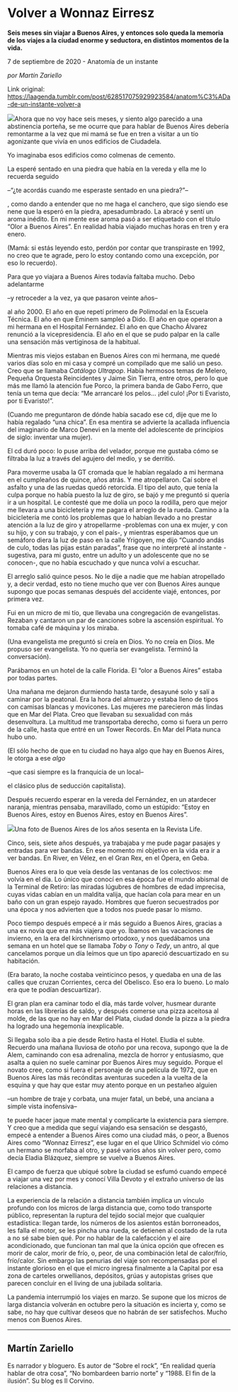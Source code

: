 # Volver a Wonnaz Eirresz

**Seis meses sin viajar a Buenos Aires, y entonces solo queda la memoria de los viajes a la ciudad enorme y seductora, en distintos momentos de la vida.**

7 de septiembre de 2020 - Anatomía de un instante

_por Martín Zariello_

Link original: https://laagenda.tumblr.com/post/628517075929923584/anatom%C3%ADa-de-un-instante-volver-a

![](https://64.media.tumblr.com/4bba19bec98f51efadb0ad57c1502a90/9a69869a4ca52345-91/s500x750/c813852333d6a74af26df2f863a66ce70f56750a.jpg)Ahora
que no voy hace seis meses, y siento algo parecido a una abstinencia porteña,
se me ocurre que para hablar de Buenos Aires debería remontarme a la vez que mi
mamá se fue en tren a visitar a un tío agonizante que vivía en unos edificios
de Ciudadela. 

Yo
imaginaba esos edificios como colmenas de cemento. 

La
esperé sentado en una piedra que había en la vereda y ella me lo recuerda
seguido 

–“¿te acordás cuando me esperaste sentado en una piedra?”–

, como dando
a entender que no me haga el canchero, que sigo siendo ese nene que la esperó
en la piedra, apesadumbrado. La abracé y sentí un aroma inédito. En mi mente
ese aroma pasó a ser etiquetado con el título “Olor a Buenos Aires”. En realidad
había viajado muchas horas en tren y era enero. 

(Mamá:
si estás leyendo esto, perdón por contar que transpiraste en 1992, no creo que
te agrade, pero lo estoy contando como una excepción, por eso lo recuerdo). 

Para
que yo viajara a Buenos Aires todavía faltaba mucho. Debo adelantarme 

–y
retroceder a la vez, ya que pasaron veinte años–

 al año 2000. El año en que
repetí primero de Polimodal en la Escuela Técnica. El año en que Eminem sampleó
a Dido. El año en que operaron a mi hermana en el Hospital Fernández. El año en
que Chacho Álvarez renunció a la vicepresidencia. El año en el que se pudo
palpar en la calle una sensación más vertiginosa de la habitual.   

Mientras
mis viejos estaban en Buenos Aires con mi hermana, me quedé varios días solo en
mi casa y compré un compilado que me salió un peso. Creo que se llamaba *Catálogo Ultrapop*. Había hermosos temas
de Melero, Pequeña Orquesta Reincidentes y Jaime Sin Tierra, entre otros, pero
lo que más me llamó la atención fue Porco, la primera banda de Gabo Ferro, que tenía
un tema que decía: “Me arrancaré los pelos… ¡del culo! ¡Por ti Evaristo, por ti
Evaristo!”. 

(Cuando
me preguntaron de dónde había sacado ese cd, dije que me lo había regalado “una
chica”. En esa mentira se advierte la acallada influencia del imaginario de
Marco Denevi en la mente del adolescente de principios de siglo: inventar una
mujer). 

El
cd duró poco: lo puse arriba del velador, porque me gustaba cómo se filtraba la
luz a través del agujero del medio, y se derritió. 

Para
moverme usaba la GT cromada que le habían regalado a mi hermana en el
cumpleaños de quince, años atrás. Y me atropellaron. Caí sobre el asfalto y una
de las ruedas quedó retorcida. El tipo del auto, que tenía la culpa porque no
había puesto la luz de giro, se bajó y me preguntó si quería ir a un hospital.
Le contesté que me dolía un poco la rodilla, pero que mejor me llevara a una
bicicletería y me pagara el arreglo de la rueda. Camino a la bicicletería me
contó los problemas que lo habían llevado a no prestar atención a la luz de
giro y atropellarme -problemas con una ex mujer, y con su hijo, y con su
trabajo, y con el país-, y mientras esperábamos que un semáforo diera la luz de
paso en la calle Yrigoyen, me dijo “Cuando andás de culo, todas las pijas están
paradas”, frase que no interpreté al instante -sugestiva, para mi gusto, entre
un adulto y un adolescente que no se conocen-, que no había escuchado y que
nunca volví a escuchar. 

El
arreglo salió quince pesos. No le dije a nadie que me habían atropellado y, a
decir verdad, esto no tiene mucho que ver con Buenos Aires aunque supongo que pocas
semanas después del accidente viajé, entonces, por primera vez. 

Fui
en un micro de mi tío, que llevaba una congregación de evangelistas. Rezaban y
cantaron un par de canciones sobre la ascensión espiritual. Yo tomaba café de
máquina y los miraba. 

(Una
evangelista me preguntó si creía en Dios. Yo no creía en Dios. Me propuso ser
evangelista. Yo no quería ser evangelista. Terminó la conversación). 

Parábamos
en un hotel de la calle Florida. El “olor a Buenos Aires” estaba por todas
partes. 

Una
mañana me dejaron durmiendo hasta tarde, desayuné solo y salí a caminar por la
peatonal. Era la hora del almuerzo y estaba lleno de tipos con camisas blancas
y movicones. Las mujeres me parecieron más lindas que en Mar del Plata. Creo
que llevaban su sexualidad con más desenvoltura. La multitud me transportaba
derecho, como si fuera un perro de la calle, hasta que entré en un Tower
Records. En Mar del Plata nunca hubo uno. 

(El
sólo hecho de que en tu ciudad no haya algo que hay en Buenos Aires, le otorga
a ese *algo* 

–que casi siempre es la franquicia de un local–

 el clásico
plus de seducción capitalista). 

Después
recuerdo esperar en la vereda del Fernández, en un atardecer naranja, mientras
pensaba, maravillado, como un estúpido: “Estoy en Buenos Aires, estoy en Buenos
Aires, estoy en Buenos Aires”. 

![](https://64.media.tumblr.com/4bba19bec98f51efadb0ad57c1502a90/9a69869a4ca52345-91/s500x750/c813852333d6a74af26df2f863a66ce70f56750a.jpg)Una foto de Buenos Aires de los años sesenta en la Revista Life.


Cinco,
seis, siete años después, ya trabajaba y me pude pagar pasajes y entradas para
ver bandas. En ese momento mi objetivo en la vida era ir a ver bandas. En
River, en Vélez, en el Gran Rex, en el Ópera, en Geba. 

Buenos
Aires era lo que veía desde las ventanas de los colectivos: me volvía en el día.
Lo único que conocí en esa época fue el mundo abismal de la Terminal de Retiro:
las miradas lúgubres de hombres de edad imprecisa, cuyas vidas cabían en un
maldita valija, que hacían cola para mear en un baño con un gran espejo rayado.
Hombres que fueron secuestrados por una época y nos advierten que a todos nos
puede pasar lo mismo. 

Poco
tiempo después empecé a ir más seguido a Buenos Aires, gracias a una ex novia
que era más viajera que yo. Íbamos en las vacaciones de invierno, en la era del
kirchnerismo ortodoxo, y nos quedábamos una semana en un hotel que se llamaba *Toby* o *Tony* o *Tedy*, un antro, al
que cancelamos porque un día leímos que un tipo apareció descuartizado en su
habitación. 

(Era
barato, la noche costaba veinticinco pesos, y quedaba en una de las calles que
cruzan Corrientes, cerca del Obelisco. Eso era lo bueno. Lo malo era que te
podían descuartizar).   

El
gran plan era caminar todo el día, más tarde volver, husmear durante horas en
las librerías de saldo, y después comerse una pizza aceitosa al molde, de las
que no hay en Mar del Plata, ciudad donde la pizza a la piedra ha logrado una
hegemonía inexplicable. 

Si
llegaba solo iba a pie desde Retiro hasta el Hotel. Eludía el subte. Recuerdo
una mañana lluviosa de otoño por una recova, supongo que la de Alem, caminando
con esa adrenalina, mezcla de horror y entusiasmo, que asalta a quien no suele
caminar por Buenos Aires muy seguido. Porque el novato cree, como si fuera el
personaje de una película de 1972, que en Buenos Aires las más recónditas
aventuras suceden a la vuelta de la esquina y que hay que estar muy atento
porque en un pestañeo alguien 

–un hombre de traje y corbata, una mujer fatal,
un bebé, una anciana a simple vista inofensiva–

 te puede hacer jaque mate
mental y complicarte la existencia para siempre. Y creo que a medida que seguí
viajando esa sensación se desgastó, empecé a entender a Buenos Aires como una ciudad
más, o peor, a Buenos Aires como “Wonnaz Eirresz”, ese lugar en el que Ulrico
Schmídel vio cómo un hermano se morfaba al otro, y pasé varios años sin volver
pero, como decía Eladia Blázquez, siempre se vuelve a Buenos Aires.   

El
campo de fuerza que ubiqué sobre la ciudad se esfumó cuando empecé a viajar una
vez por mes y conocí Villa Devoto y el extraño universo de las relaciones a
distancia. 

La
experiencia de la relación a distancia también implica un vínculo profundo con
los micros de larga distancia que, como todo transporte público, representan la
ruptura del tejido social mejor que cualquier estadística: llegan tarde, los
números de los asientos están borroneados, les falla el motor, se les pincha
una rueda, se detienen al costado de la ruta a no sé sabe bien qué. Por no hablar
de la calefacción y el aire acondicionado, que funcionan tan mal que la única
opción que ofrecen es morir de calor, morir de frío, o, peor, de una combinación
letal de calor/frío, frío/calor. Sin embargo las penurias del viaje son
recompensadas por el instante glorioso en el que el micro ingresa finalmente a
la Capital por esa zona de carteles orwellianos, depósitos, grúas y autopistas
grises que parecen concluir en el living de una jubilada solitaria. 

La
pandemia interrumpió los viajes en marzo. Se supone que los micros de larga
distancia volverán en octubre pero la situación es incierta y, como se sabe, no
hay que cultivar deseos que no habrán de ser satisfechos. Mucho menos con
Buenos Aires. 



---

 Martín Zariello
----------------

 Es narrador y bloguero. Es autor de “Sobre el rock”, “En realidad quería hablar de otra cosa”, “No bombardeen barrio norte” y “1988. El fin de la ilusión”. Su blog es Il Corvino.

